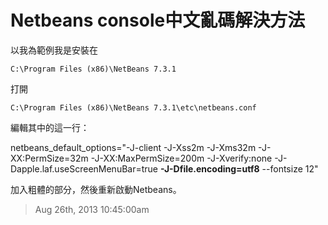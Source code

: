 # Netbeans console中文亂碼解決方法

以我為範例我是安裝在
 
	C:\Program Files (x86)\NetBeans 7.3.1

打開

	C:\Program Files (x86)\NetBeans 7.3.1\etc\netbeans.conf


編輯其中的這一行：

netbeans\_default\_options="-J-client -J-Xss2m -J-Xms32m -J-XX:PermSize=32m -J-XX:MaxPermSize=200m -J-Xverify:none -J-Dapple.laf.useScreenMenuBar=true **-J-Dfile.encoding=utf8** --fontsize 12"

加入粗體的部分，然後重新啟動Netbeans。

> Aug 26th, 2013 10:45:00am